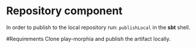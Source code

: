 # Repository component
In order to publish to the local repository run: `publishLocal` in the **sbt** shell.

#Requirements
Clone play-morphia and publish the artifact locally.